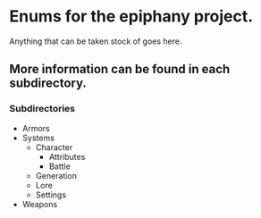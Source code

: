 # Enums for the epiphany project.

Anything that can be taken stock of goes here.

## More information can be found in each subdirectory.

### Subdirectories

- Armors
- Systems 
  - Character 
    - Attributes
    - Battle
  - Generation
  - Lore
  - Settings
- Weapons